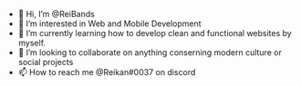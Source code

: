 - 👋 Hi, I’m @ReiBands
- 👀 I’m interested in Web and Mobile Development
- 🌱 I’m currently learning how to develop clean and functional websites by myself. 
- 💞️ I’m looking to collaborate on anything conserning modern culture or social projects
- 📫 How to reach me @Reikan#0037 on discord

<!---
ReiBands/ReiBands is a ✨ special ✨ repository because its `README.md` (this file) appears on your GitHub profile.
You can click the Preview link to take a look at your changes.
--->
